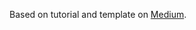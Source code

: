 
Based on tutorial and template on [Medium](https://medium.com/@evanca/set-up-your-portfolio-website-in-less-than-10-minutes-with-github-pages-d0efa8ff56fd).